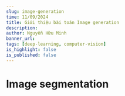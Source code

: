```yaml
---
slug: image-generation
time: 11/09/2024
title: Giới thiệu bài toán Image generation
description:
author: Nguyễn Hữu Minh
banner_url: 
tags: [deep-learning, computer-vision]
is_highlight: false
is_published: false
---
```


# Image segmentation
